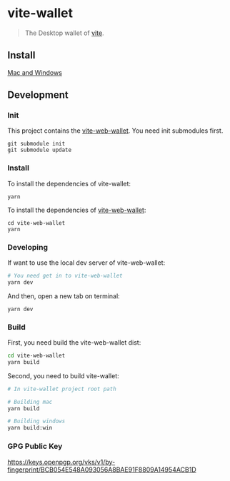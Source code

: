 # vite-wallet
> The Desktop wallet of [vite](https://vite.org).

## Install

[Mac and Windows](https://github.com/vitelabs/vite-wallet/releases)

## Development

### Init 

This project contains the [vite-web-wallet](https://github.com/vitelabs/vite-web-wallet). You need init submodules first.

```
git submodule init
git submodule update
```

### Install

To install the dependencies of vite-wallet:

```
yarn
```

To install the dependencies of [vite-web-wallet](https://github.com/vitelabs/vite-web-wallet):

```
cd vite-web-wallet
yarn
```

### Developing

If want to use the local dev server of vite-web-wallet:

```bash
# You need get in to vite-web-wallet
yarn dev
```
And then, open a new tab on terminal:

```
yarn dev
```

### Build

First, you need build the vite-web-wallet dist:

```bash
cd vite-web-wallet
yarn build
```

Second, you need to build vite-wallet:

```bash
# In vite-wallet project root path

# Building mac
yarn build

# Building windows
yarn build:win
```

### GPG Public Key

https://keys.openpgp.org/vks/v1/by-fingerprint/BCB054E548A093056A8BAE91F8809A14954ACB1D
